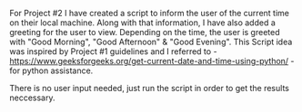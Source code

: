 For Project #2 I have created a script to inform the user of the current time on their local machine.  Along with that information,  I have also added a greeting for the user to view.  Depending on the time, the user is greeted with "Good Morning", "Good Afternoon" & "Good Evening".
This Script idea was inspired by Project #1 guidelines and I referred to - https://www.geeksforgeeks.org/get-current-date-and-time-using-python/ - for python assistance.

There is no user input needed, just run the script in order to get the results neccessary. 
